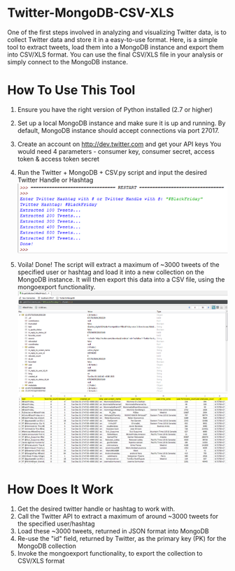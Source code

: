 # Twitter-MongoDB-CSV-XLS
One of the first steps involved in analyzing and visualizing Twitter data, is to collect Twitter data and store it in a easy-to-use format. Here, is a simple tool to extract tweets, load them into a MongoDB instance and export them into CSV/XLS format. You can use the final CSV/XLS file in your analysis or simply connect to the MongoDB instance.


<h1>How To Use This Tool</h1>

1. Ensure you have the right version of Python installed (2.7 or higher)

2. Set up a local MongoDB instance and make sure it is up and running. 
   By default, MongoDB instance should accept connections via port 27017.
   
3. Create an account on http://dev.twitter.com and get your API keys
   You would need 4 parameters - consumer key, consumer secret, access token & access token secret
   
4. Run the Twitter + MongoDB + CSV.py script and input the desired Twitter Handle or Hashtag                                     ![Python Shell Screenshot](images/img1.png)                                                                                       
5. Voila! Done! The script will extract a maximum of ~3000 tweets of the specified user or hashtag
   and load it into a new collection on the MongoDB instance. It will then export this data into a
   CSV file, using the mongoexport functionality.                                                                               
![CSV Output](images/img3.png)
![CSV Output](images/img2.png)


<h1>How Does It Work</h2>

1. Get the desired twitter handle or hashtag to work with.
2. Call the Twitter API to extract a maximum of around ~3000 tweets for the specified user/hashtag
3. Load these ~3000 tweets, returned in JSON format into MongoDB
4. Re-use the "id" field, returned by Twitter, as the primary key (PK) for the MongoDB collection
5. Invoke the mongoexport functionality, to export the collection to CSV/XLS format
